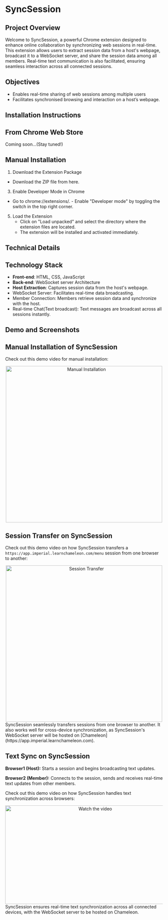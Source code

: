 # SyncSession
## Project Overview
Welcome to SyncSession, a powerful Chrome extension designed to enhance online collaboration by synchronizing web sessions in real-time. This extension allows users to extract session data from a host's webpage, broadcast it to a WebSocket server, and share the session data among all members. Real-time text communication is also facilitated, ensuring seamless interaction across all connected sessions.
## Objectives
- Enables real-time sharing of web sessions among multiple users
- Facilitates synchronised browsing and interaction on a host’s webpage.
## Installation Instructions
## From Chrome Web Store
Coming soon...(Stay tuned!)
## Manual Installation
1.	Download the Extension Package
   - Download the ZIP file from here.
3.	Enable Developer Mode in Chrome
   - Go to chrome://extensions/.
  	- Enable "Developer mode" by toggling the switch in the top right corner.
5.	Load the Extension
	- Click on "Load unpacked" and select the directory where the extension files are located.
	- The extension will be installed and activated immediately.
## Technical Details
## Technology Stack
- **Front-end**: HTML, CSS, JavaScript
- **Back-end**: WebSocket server
Architecture
- **Host Extraction**: Captures session data from the host's webpage.
- WebSocket Server: Facilitates real-time data broadcasting.
- Member Connection: Members retrieve session data and synchronize with the host.
- Real-time Chat(Text broadcast): Text messages are broadcast across all sessions instantly.
## Demo and Screenshots
## Manual Installation of SyncSession
Check out this demo video for manual installation:
<div align="center">
  <a href="https://www.youtube.com/watch?v=0dHltlL0zK8">
    <img src="https://img.youtube.com/vi/0dHltlL0zK8/0.jpg" alt="Manual Installation" width="500"/>
  </a>
</div>

## Session Transfer on SyncSession
Check out this demo video on how SyncSession transfers a `https://app.imperial.learnchameleon.com/menu` session from one browser to another:
<div align="center">
  <a href="https://1drv.ms/v/s!Ag9jtTl2cMLljBxf5VCmd2otrQvy">
    <img src="https://img.youtube.com/vi/ibw97d61PZ4/0.jpg" alt="Session Transfer" width="500"/>
  </a>
</div>
SyncSession seamlessly transfers sessions from one browser to another. It also works well for cross-device synchronization, as SyncSession's WebSocket server will be hosted on [Chameleon](https://app.imperial.learnchameleon.com).

## Text Sync on SyncSession
**Browser1 (Host):** Starts a session and begins broadcasting text updates.

**Browser2 (Member):** Connects to the session, sends and receives real-time text updates from other members.

Check out this demo video on how SyncSession handles text synchronization across browsers:

<div align="center">
  <a href="https://www.youtube.com/watch?v=0dHltlL0zK8">
    <img src="https://img.youtube.com/vi/0dHltlL0zK8/0.jpg" alt="Watch the video" width="560" height="315"/>
  </a>
</div>
SyncSession ensures real-time text synchronization across all connected devices, with the WebSocket server to be hosted on Chameleon.
